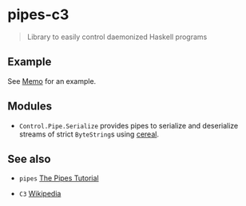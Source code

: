 pipes-c3
========

> Library to easily control daemonized Haskell programs

Example
-------

See [Memo](https://github.com/scvalex/pipes-c3/blob/master/Memo.hs)
for an example.

Modules
-------

 - `Control.Pipe.Serialize` provides pipes to serialize and
   deserialize streams of strict `ByteString`s using
   [cereal](http://hackage.haskell.org/package/cereal).

See also
--------

 - `pipes` [The Pipes Tutorial](http://hackage.haskell.org/packages/archive/pipes-core/latest/doc/html/Control-Pipe.html)

 - `C3` [Wikipedia](https://en.wikipedia.org/wiki/Command,_control,_and_communications#Command.2C_control_and_communications)
